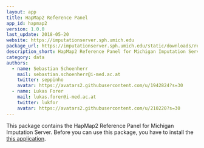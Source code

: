 ```yaml
---
layout: app
title: HapMap2 Reference Panel
app_id: hapmap2
version: 1.0.0
last_update: 2018-05-20
website: https://imputationserver.sph.umich.edu
package_url: https://imputationserver.sph.umich.edu/static/downloads/releases/hapmap2-1.0.0.zip
description_short: HapMap2 Reference Panel for Michigan Imputation Server.
category: data
authors:
  - name: Sebastian Schoenherr
    mail: sebastian.schoenherr@i-med.ac.at
    twitter: seppinho
    avatar: https://avatars2.githubusercontent.com/u/1942824?s=30
  - name: Lukas Forer
    mail: lukas.forer@i-med.ac.at
    twitter: lukfor
    avatar: https://avatars2.githubusercontent.com/u/210220?s=30
---
```


This package contains the HapMap2 Reference Panel for Michigan Imputation Server. Before you can use this package, you have to install the <a href="/applications/imputation-server">this application</a>.
